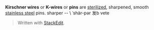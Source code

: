 **Kirschner wires** or **K-wires** or **pins** are [sterilized](https://en.wikipedia.org/wiki/Sterilization_(microbiology) "Sterilization (microbiology)"), sharpened, smooth [stainless steel](https://en.wikipedia.org/wiki/Stainless_steel "Stainless steel") pins.
sharper  -- \ ˈshär-pər 发b
vete

> Written with [StackEdit](https://stackedit.io/).
<!--stackedit_data:
eyJoaXN0b3J5IjpbNjQ4NTY3ODAyLC0yODUxNDQ5OTgsLTExNj
YzOTE5NzNdfQ==
-->